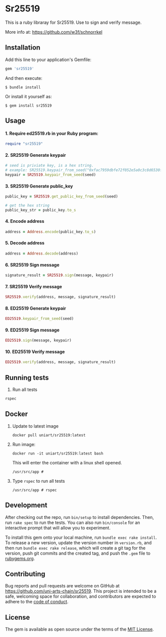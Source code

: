# Sr25519

This is a ruby libraray for Sr25519. Use to sign and verify message.

More info at: https://github.com/w3f/schnorrkel

## Installation

Add this line to your application's Gemfile:

```ruby
gem 'sr25519'
```

And then execute:

    $ bundle install

Or install it yourself as:

    $ gem install sr25519

## Usage

#### 1. Require ed25519.rb in your Ruby program:
```ruby
require "sr25519"
```

#### 2. SR25519 Generate keypair

```ruby
# seed is priviate key, is a hex string.
# example: SR25519.keypair_from_seed("0xfac7959dbfe72f052e5a0c3c8d6530f202b02fd8f9f5ca3580ec8deb7797479e")
keypair = SR25519.keypair_from_seed(seed)

```

#### 3. SR25519 Generate public_key

```ruby
public_key = SR25519.get_public_key_from_seed(seed)

# get the hex string
public_key_str = public_key.to_s

```

#### 4. Encode address
```ruby
address = Address.encode(public_key.to_s)
```

#### 5. Decode address

```ruby
address = Address.decode(address)
```

#### 6. SR25519 Sign message

```ruby
signature_result = SR25519.sign(message, keypair)

```

#### 7. SR25519 Verify message

```ruby
SR25519.verify(address, message, signature_result)
```

#### 8.  ED25519 Generate keypair

```ruby
ED25519.keypair_from_seed(seed)
```

#### 9.  ED25519 Sign message

```ruby
ED25519.sign(message, keypair)
```

#### 10. ED25519 Verify message

```ruby
ED25519.verify(address, message, signature_result)
```


## Running tests
1. Run all tests

```ruby
rspec
```


## Docker

1. Update to latest image

   `docker pull uniart/sr25519:latest`

2. Run image:

   `docker run -it uniart/sr25519:latest bash`

   This  will enter the container with a linux shell opened. 

   ```shell
   /usr/src/app # 
   ```

3. Type `rspec` to run all tests

   ```shell
   /usr/src/app # rspec
   
   ```

## Development

After checking out the repo, run `bin/setup` to install dependencies. Then, run `rake spec` to run the tests. You can also run `bin/console` for an interactive prompt that will allow you to experiment.

To install this gem onto your local machine, run `bundle exec rake install`. To release a new version, update the version number in `version.rb`, and then run `bundle exec rake release`, which will create a git tag for the version, push git commits and the created tag, and push the `.gem` file to [rubygems.org](https://rubygems.org).

## Contributing

Bug reports and pull requests are welcome on GitHub at https://github.com/uni-arts-chain/sr25519. This project is intended to be a safe, welcoming space for collaboration, and contributors are expected to adhere to the [code of conduct](https://github.com/uni-arts-chain/sr25519/blob/master/CODE_OF_CONDUCT.md).

## License

The gem is available as open source under the terms of the [MIT License](https://opensource.org/licenses/MIT).
